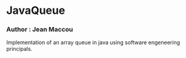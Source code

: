 # JavaQueue

### Author : Jean Maccou

Implementation of an array queue in java using software engeneering principals.
